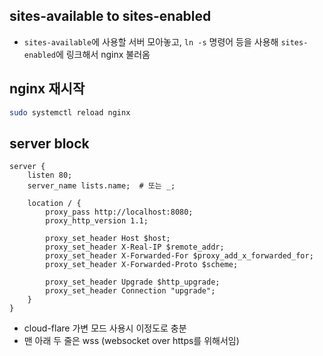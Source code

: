 ## sites-available to sites-enabled

- `sites-available`에 사용할 서버 모아놓고, `ln -s` 명령어 등을 사용해 `sites-enabled`에 링크해서 nginx 불러옴

## nginx 재시작

```bash
sudo systemctl reload nginx
```

## server block

```
server {
    listen 80;
    server_name lists.name;  # 또는 _;

    location / {
        proxy_pass http://localhost:8080;
        proxy_http_version 1.1;

        proxy_set_header Host $host;
        proxy_set_header X-Real-IP $remote_addr;
        proxy_set_header X-Forwarded-For $proxy_add_x_forwarded_for;
        proxy_set_header X-Forwarded-Proto $scheme;

        proxy_set_header Upgrade $http_upgrade;
        proxy_set_header Connection "upgrade";
    }
}
```

- cloud-flare 가변 모드 사용시 이정도로 충분
- 맨 아래 두 줄은 wss (websocket over https를 위해서임)
